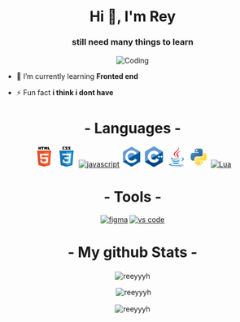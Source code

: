 <h1 align="center">Hi 👋, I'm Rey</h1>
<h3 align="center">still need many things to learn</h3>

<div align="center"><img align="center" alt="Coding" width="400" height="300" src="https://repository-images.githubusercontent.com/588181932/e36ec678-7984-4cdd-8e4c-a3932772ff8e"></div>

- 🌱 I’m currently learning **Fronted end**

- ⚡ Fun fact **i think i dont have**

<h1 align="center"> - Languages - </h1>
<p align="center"> 
  <a href="https://www.w3.org/html/" target="_blank" rel="noreferrer"> <img src="https://raw.githubusercontent.com/devicons/devicon/master/icons/html5/html5-original-wordmark.svg" alt="html5" width="40" height="40"/></a>
  <a href="https://www.w3schools.com/css/" target="_blank" rel="noreferrer"> <img src="https://raw.githubusercontent.com/devicons/devicon/master/icons/css3/css3-original-wordmark.svg" alt="css3" width="40" height="40"/></a>
  <a href="https://developer.mozilla.org/en-US/docs/Web/JavaScript" target="_blank" rel="noreferrer"> <img src="https://i0.wp.com/theicom.org/wp-content/uploads/2016/03/js-logo.png?fit=500%2C500&ssl=1&w=640" alt="javascript" width="40" height="40"/></a>
  <a href="https://www.cprogramming.com/" target="_blank" rel="noreferrer"> <img src="https://raw.githubusercontent.com/devicons/devicon/master/icons/c/c-original.svg" alt="c" width="40" height="40"/></a>
  <a href="https://www.w3schools.com/cpp/" target="_blank" rel="noreferrer"> <img src="https://raw.githubusercontent.com/devicons/devicon/master/icons/cplusplus/cplusplus-original.svg" alt="cplusplus" width="40" height="40"/></a>
  <a href="https://www.java.com" target="_blank" rel="noreferrer"> <img src="https://raw.githubusercontent.com/devicons/devicon/master/icons/java/java-original.svg" alt="java" width="40" height="40"/></a>
  <a href="https://www.python.org" target="_blank" rel="noreferrer"> <img src="https://raw.githubusercontent.com/devicons/devicon/master/icons/python/python-original.svg" alt="python" width="40" height="40"/></a>
  <a href="https://www.lua.org/" target="_blank" rel="noreferrer"> <img src="https://upload.wikimedia.org/wikipedia/commons/thumb/c/cf/Lua-Logo.svg/600px-Lua-Logo.svg.png?20150107024942" alt="Lua" width="40" height="40"/></a>
</p>

<h1 align="center"> - Tools - </h1>
<p align ="center">
  <a href="https://www.figma.com/" target="_blank" rel="noreferrer"> <img src="https://www.vectorlogo.zone/logos/figma/figma-icon.svg" alt="figma" width="40" height="40"/></a>
  <a href="https://code.visualstudio.com/" targer="_blank" rel="noreferrer"> <img src="https://code.visualstudio.com/assets/images/code-stable.png" alt="vs code" width="40" height="40"/></a>
</p>

<h1 align="center"> - My github Stats - </h1>
<p align="center"><img align="center" src="https://github-readme-stats.vercel.app/api/top-langs?username=reeyyyh&show_icons=true&locale=en&layout=compact&theme=one_dark_pro&hide_border=false" alt="reeyyyh" /></p>
<p align="center">&nbsp;<img align="center" src="https://github-readme-stats.vercel.app/api?username=reeyyyh&show_icons=true&locale=en&theme=neon&hide_border=false" alt="reeyyyh" /></p>
<p align="center"><img align="center" src="https://github-readme-streak-stats.herokuapp.com/?user=reeyyyh&theme=shades-of-purple&hide_border=false" alt="reeyyyh" /></p>

[calm_pink_repo]: https://github-readme-stats.vercel.app/api/pin/?username=reeyyyh&repo=TugasPBO&cache_seconds=86400&theme=calm_pink

<!-- original js icon https://raw.githubusercontent.com/devicons/devicon/master/icons/javascript/javascript-original.svg -->
